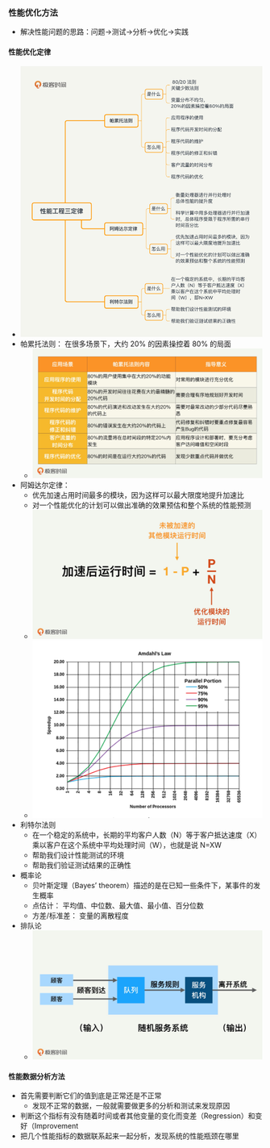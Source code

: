 ### 性能优化方法
- 解决性能问题的思路：问题→测试→分析→优化→实践
    
#### 性能优化定律
- ![image](../../ref_images/20200215/74b119d052157540473f3d75870c64dc.png)
- 帕累托法则： 在很多场景下，大约 20% 的因素操控着 80% 的局面
    - ![image](../../ref_images/20200215/9d99b547cbf2074144203f2ec2806c1d.png)
- 阿姆达尔定律： 
    - 优先加速占用时间最多的模块，因为这样可以最大限度地提升加速比
    - 对一个性能优化的计划可以做出准确的效果预估和整个系统的性能预测
    - ![image](../../ref_images/20200215/5e654721a7dc896068afe5dc653b94af.png)
    - ![image](../../ref_images/20200215/c4fee8386932e98bcf2d20cb67de2130.png)
- 利特尔法则
    - 在一个稳定的系统中，长期的平均客户人数（N）等于客户抵达速度（X）乘以客户在这个系统中平均处理时间（W），也就是说 N=XW
    - 帮助我们设计性能测试的环境
    - 帮助我们验证测试结果的正确性
- 概率论
    - 贝叶斯定理（Bayes’ theorem）描述的是在已知一些条件下，某事件的发生概率 
    - 点估计： 平均值、中位数、最大值、最小值、百分位数
    - 方差/标准差： 变量的离散程度   
- 排队论
    - ![image](../../ref_images/20200215/f2088a63dfc4756ecc12d765c0e30389.png)
         
#### 性能数据分析方法
- 首先需要判断它们的值到底是正常还是不正常
    - 发现不正常的数据，一般就需要做更多的分析和测试来发现原因
- 判断这个指标有没有随着时间或者其他变量的变化而变差（Regression）和变好（Improvement
- 把几个性能指标的数据联系起来一起分析，发现系统的性能瓶颈在哪里 
  



